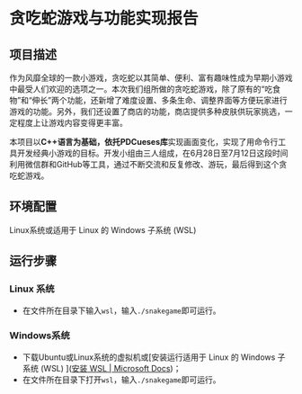 # 贪吃蛇游戏与功能实现报告



## 项目描述

作为风靡全球的一款小游戏，贪吃蛇以其简单、便利、富有趣味性成为早期小游戏中最受人们欢迎的选项之一。本次我们组所做的贪吃蛇游戏，除了原有的“吃食物”和“伸长”两个功能，还新增了难度设置、多条生命、调整界面等方便玩家进行游戏的功能。另外，我们还设置了商店的功能，商店提供多种皮肤供玩家挑选，一定程度上让游戏内容变得更丰富。

本项目以**C++**语言为基础，依托**PDCueses库**实现画面变化，实现了用命令行工具开发经典小游戏的目标。开发小组由三人组成，在6月28日至7月12日这段时间利用微信群和GitHub等工具，通过不断交流和反复修改、游玩，最后得到这个贪吃蛇游戏。



## 环境配置

Linux系统或适用于 Linux 的 Windows 子系统 (WSL)



## 运行步骤

### Linux 系统

- 在文件所在目录下输入`wsl`，输入`./snakegame`即可运行。

### Windows系统

- 下载Ubuntu或Linux系统的虚拟机或[安装运行适用于 Linux 的 Windows 子系统 (WSL) ]([安装 WSL | Microsoft Docs](https://docs.microsoft.com/zh-cn/windows/wsl/install))；
- 在文件所在目录下打开`wsl`，输入`./snakegame`即可运行。

